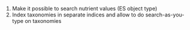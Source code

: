 1. Make it possible to search nutrient values (ES object type)
2. Index taxonomies in separate indices and allow to do search-as-you-type on taxonomies